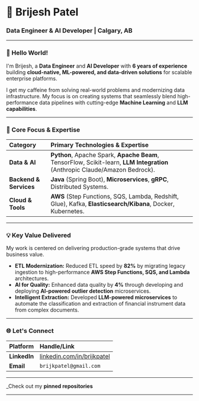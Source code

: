 # 🌟 Brijesh Patel
### Data Engineer & AI Developer | Calgary, AB

---

### 👋 Hello World!
I'm Brijesh, a **Data Engineer** and **AI Developer** with **6 years of experience** building **cloud-native, ML-powered, and data-driven solutions** for scalable enterprise platforms.

I get my caffeine from solving real-world problems and modernizing data infrastructure. My focus is on creating systems that seamlessly blend high-performance data pipelines with cutting-edge **Machine Learning** and **LLM capabilities**.

---

### 🚀 Core Focus & Expertise

| Category | Primary Technologies & Expertise |
| :--- | :--- |
| **Data & AI** | **Python**, Apache Spark, **Apache Beam**, TensorFlow, Scikit-learn, **LLM Integration** (Anthropic Claude/Amazon Bedrock). |
| **Backend & Services** | **Java** (Spring Boot), **Microservices**, **gRPC**, Distributed Systems. |
| **Cloud & Tools** | **AWS** (Step Functions, SQS, Lambda, Redshift, Glue), Kafka, **Elasticsearch/Kibana**, Docker, Kubernetes. |

---

### 💡 Key Value Delivered
My work is centered on delivering production-grade systems that drive business value.

* **ETL Modernization:** Reduced ETL speed by **82%** by migrating legacy ingestion to high-performance **AWS Step Functions, SQS, and Lambda** architectures.
* **AI for Quality:** Enhanced data quality by **4%** through developing and deploying **AI-powered outlier detection** microservices.
* **Intelligent Extraction:** Developed **LLM-powered microservices** to automate the classification and extraction of financial instrument data from complex documents.

---

### 🌐 Let's Connect
| Platform | Handle/Link |
| :--- | :--- |
| **LinkedIn** | [linkedin.com/in/brijkpatel](https://linkedin.com/in/brijkpatel) |
| **Email** | `brijkpatel@gmail.com` |

***
_Check out my **pinned repositories**
***
